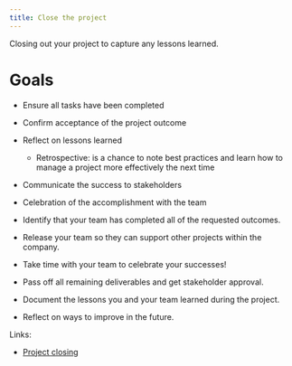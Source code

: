 ```yaml
---
title: Close the project
---
```

Closing out your project to capture any lessons learned.

# Goals
- Ensure all tasks have been completed
- Confirm acceptance of the project outcome
- Reflect on lessons learned
    - Retrospective: is a chance to note best practices and learn how to manage a project more effectively the next time
- Communicate the success to stakeholders
- Celebration of the accomplishment with the team

- Identify that your team has completed all of the requested outcomes.
- Release your team so they can support other projects within the company.
- Take time with your team to celebrate your successes!
- Pass off all remaining deliverables and get stakeholder approval.
- Document the lessons you and your team learned during the project.
- Reflect on ways to improve in the future.

Links:
- [Project closing](danielesalvatore/project-management/closing-a-project/project-closing.md)